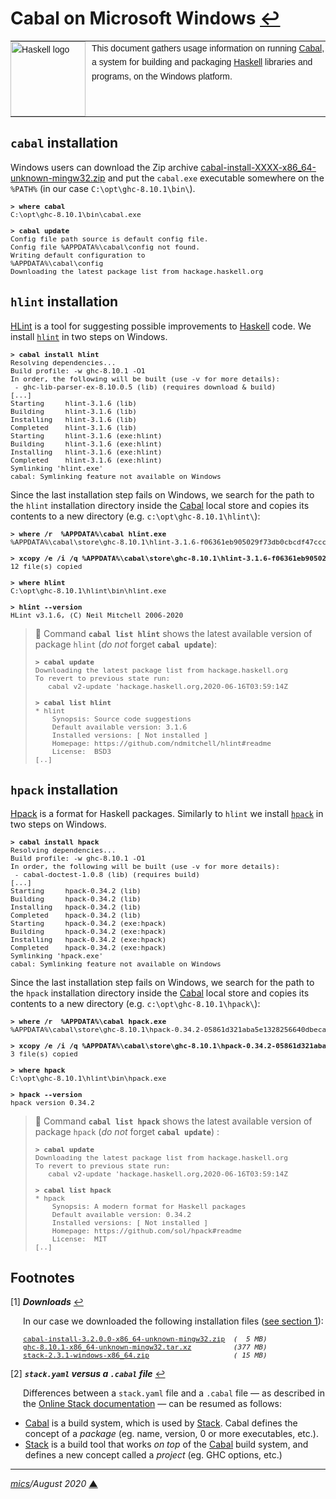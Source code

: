 # <span id="top">Cabal on Microsoft Windows</span> <span style="size:25%;"><a href="README.md">↩</a></span>

<table style="font-family:Helvetica,Arial;font-size:14px;line-height:1.6;">
  <tr>
  <td style="border:0;padding:0 10px 0 0;min-width:120px;"><a href="https://www.haskell.org/"><img style="border:0;" src="https://wiki.haskell.org/wikiupload/6/62/Double_lambda.png" width="120" alt="Haskell logo"/></a></td>
  <td style="border:0;padding:0;vertical-align:text-top;">This document gathers usage information on running <a href="https://www.haskell.org/cabal/">Cabal</a>, a system for building and packaging <a href="https://www.haskell.org/" rel="external">Haskell</a> libraries and programs, on the Windows platform.
  </td>
  </tr>
</table>


## <span id="cabal"><code>cabal</code> installation</span>

Windows users can download the Zip archive [cabal-install-XXXX-x86_64-unknown-mingw32.zip][cabal_downloads] and put the `cabal.exe` executable somewhere on the `%PATH%`
(in our case `C:\opt\ghc-8.10.1\bin\`).

<pre style="font-size:80%;">
<b>&gt; where cabal</b>
C:\opt\ghc-8.10.1\bin\cabal.exe
&nbsp;
<b>&gt; cabal update</b>
Config file path source is default config file.
Config file %APPDATA%\cabal\config not found.
Writing default configuration to
%APPDATA%\cabal\config
Downloading the latest package list from hackage.haskell.org
</pre>

## <span id="hlint"><code>hlint</code> installation</span>

[HLint][hlint_readme] is a tool for suggesting possible improvements to [Haskell] code. We install [`hlint`][hlint_downloads] in two steps on Windows.

<pre style="font-size:80%;">
<b>&gt; cabal install hlint</b>
Resolving dependencies...
Build profile: -w ghc-8.10.1 -O1
In order, the following will be built (use -v for more details):
 - ghc-lib-parser-ex-8.10.0.5 (lib) (requires download & build)
[...]
Starting     hlint-3.1.6 (lib)
Building     hlint-3.1.6 (lib)
Installing   hlint-3.1.6 (lib)
Completed    hlint-3.1.6 (lib)
Starting     hlint-3.1.6 (exe:hlint)
Building     hlint-3.1.6 (exe:hlint)
Installing   hlint-3.1.6 (exe:hlint)
Completed    hlint-3.1.6 (exe:hlint)
Symlinking 'hlint.exe'
cabal: Symlinking feature not available on Windows
</pre>

Since the last installation step fails on Windows, we search for the path to the `hlint` installation directory inside the [Cabal][cabal_downloads] local store and copies its contents to a new directory (e.g. `c:\opt\ghc-8.10.1\hlint\`):

<pre style="font-size:80%;">
<b>&gt; where /r  %APPDATA%\cabal hlint.exe</b>
%APPDATA%\cabal\store\ghc-8.10.1\hlint-3.1.6-f06361eb905029f73db0cbcdf47cccf70c1923f8\bin\hlint.exe
&nbsp;
<b>&gt; xcopy /e /i /q %APPDATA%\cabal\store\ghc-8.10.1\hlint-3.1.6-f06361eb905029f73db0cbcdf47cccf70c1923f8 c:\opt\ghc-8.10.1\hlint</b>
12 file(s) copied
&nbsp;
<b>&gt; where hlint</b>
C:\opt\ghc-8.10.1\hlint\bin\hlint.exe
&nbsp;
<b>&gt; hlint --version</b>
HLint v3.1.6, (C) Neil Mitchell 2006-2020
</pre>

> **:mag_right:** Command **`cabal list hlint`** shows the latest available version of package `hlint` (*do not* forget **`cabal update`**):
> <pre style="font-size:80%;">
> <b>&gt; cabal update</b>
> Downloading the latest package list from hackage.haskell.org
> To revert to previous state run:
>    cabal v2-update 'hackage.haskell.org,2020-06-16T03:59:14Z
> &nbsp;
> <b>&gt; cabal list hlint</b>
> * hlint
>     Synopsis: Source code suggestions
>     Default available version: 3.1.6
>     Installed versions: [ Not installed ]
>     Homepage: https://github.com/ndmitchell/hlint#readme
>     License:  BSD3
> [..]
> </pre>

## <span id="hpack"><code>hpack</code> installation</span>

[Hpack][hpack_readme] is a format for Haskell packages. Similarly to `hlint` we install [`hpack`][hpack_downloads] in two steps on Windows.

<pre style="font-size:80%;">
<b>&gt; cabal install hpack</b>
Resolving dependencies...
Build profile: -w ghc-8.10.1 -O1
In order, the following will be built (use -v for more details):
 - cabal-doctest-1.0.8 (lib) (requires build)
[...]
Starting     hpack-0.34.2 (lib)
Building     hpack-0.34.2 (lib)
Installing   hpack-0.34.2 (lib)
Completed    hpack-0.34.2 (lib)
Starting     hpack-0.34.2 (exe:hpack)
Building     hpack-0.34.2 (exe:hpack)
Installing   hpack-0.34.2 (exe:hpack)
Completed    hpack-0.34.2 (exe:hpack)
Symlinking 'hpack.exe'
cabal: Symlinking feature not available on Windows
</pre>

Since the last installation step fails on Windows, we search for the path to the `hpack` installation directory inside the [Cabal][cabal_downloads] local store and copies its contents to a new directory (e.g. `c:\opt\ghc-8.10.1\hpack\`):

<pre style="font-size:80%;">
<b>&gt; where /r  %APPDATA%\cabal hpack.exe</b>
%APPDATA%\cabal\store\ghc-8.10.1\hpack-0.34.2-05861d321aba5e1328256640dbeca4392c796f6c\bin\hpack.exe
&nbsp;
<b>&gt; xcopy /e /i /q %APPDATA%\cabal\store\ghc-8.10.1\hpack-0.34.2-05861d321aba5e1328256640dbeca4392c796f6c c:\opt\ghc-8.10.1\hpack</b>
3 file(s) copied
&nbsp;
<b>&gt; where hpack</b>
C:\opt\ghc-8.10.1\hlint\bin\hpack.exe
&nbsp;
<b>&gt; hpack --version</b>
hpack version 0.34.2
</pre>

> **:mag_right:** Command **`cabal list hpack`** shows the latest available version of package `hpack` (*do not* forget **`cabal update`**) :
> <pre style="font-size:80%;">
> <b>&gt; cabal update</b>
> Downloading the latest package list from hackage.haskell.org
> To revert to previous state run:
>    cabal v2-update 'hackage.haskell.org,2020-06-16T03:59:14Z
> &nbsp;
> <b>&gt; cabal list hpack</b>
> * hpack
>     Synopsis: A modern format for Haskell packages
>     Default available version: 0.34.2
>     Installed versions: [ Not installed ]
>     Homepage: https://github.com/sol/hpack#readme
>     License:  MIT
> [..]
> </pre>

## <span id="footnotes">Footnotes</span>

<a name="footnote_01">[1]</a> ***Downloads*** [↩](#anchor_01)

<p style="margin:0 0 1em 20px;">
In our case we downloaded the following installation files (<a href="#proj_deps">see section 1</a>):
</p>
<pre style="margin:0 0 1em 20px; font-size:80%;">
<a href="https://www.haskell.org/cabal/download.html">cabal-install-3.2.0.0-x86_64-unknown-mingw32.zip</a>  <i>(  5 MB)</i>
<a href="https://downloads.haskell.org/~ghc/8.10.1/">ghc-8.10.1-x86_64-unknown-mingw32.tar.xz</a>          <i>(377 MB)</i>
<a href="https://docs.haskellstack.org/en/stable/install_and_upgrade/#manual-download">stack-2.3.1-windows-x86_64.zip</a>                    <i>( 15 MB)</i>
</pre>

<a name="footnote_02">[2]</a> ***<code>stack.yaml</code> versus a <code>.cabal</code> file*** [↩](#anchor_02)
<p style="margin:0 0 1em 20px;">
Differences between a <code>stack.yaml</code> file and a <code>.cabal</code> file &#8213; as described in the <a href="https://docs.haskellstack.org/en/stable/stack_yaml_vs_cabal_package_file/">Online Stack documentation</a> &#8213; can be resumed as follows: 
<ul>
<li><a href="https://www.haskell.org/cabal/">Cabal</a> is a build system, which is used by <a href="https://docs.haskellstack.org/en/stable/README/">Stack</a>. Cabal defines the concept of a <i>package</i> (eg. name, version, 0 or more executables, etc.).</li>
<li><a href="https://docs.haskellstack.org/en/stable/README/">Stack</a> is a build tool that works <i>on top</i> of the <a href="https://www.haskell.org/cabal/">Cabal</a> build system, and defines a new concept called a <i>project</i> (eg. GHC options, etc.)</li>
</ul>
</p>

***

*[mics](https://lampwww.epfl.ch/~michelou/)/August 2020* [**&#9650;**](#top)
<span id="bottom">&nbsp;</span>

<!-- link refs -->

[article_abela]: http://www.cse.chalmers.se/~abela/master/layout-parsing.html
[cabal_changelog]: https://hackage.haskell.org/package/Cabal/changelog
[cabal_downloads]: https://www.haskell.org/cabal/download.html
[dotty_examples]: https://github.com/michelou/dotty-examples
[ghc_parser]: https://gitlab.haskell.org/ghc/ghc/wikis/commentary/compiler/parser
[github_markdown]: https://github.github.com/gfm/
[graalvm_examples]: https://github.com/michelou/graalvm-examples
[haskell]: https://www.haskell.org
[haskell_downloads]: https://downloads.haskell.org/ghc/latest/
[haskell_relnotes]: https://downloads.haskell.org/~ghc/8.10.1/docs/html/users_guide/8.10.1-notes.html
[hlint_changelog]: https://hackage.haskell.org/package/hlint-3.1.6/changelog
[hlint_downloads]: https://hackage.haskell.org/package/hlint
[hlint_readme]: https://hackage.haskell.org/package/hlint-3.1.6#readme
[hpack_changelog]: https://hackage.haskell.org/package/hpack-0.34.1/changelog
[hpack_downloads]: https://hackage.haskell.org/package/hpack
[hpack_readme]: https://github.com/sol/hpack#readme
[kotlin_examples]: https://github.com/michelou/kotlin-examples
[llvm_examples]: https://github.com/michelou/llvm-examples
[nodejs_examples]: https://github.com/michelou/nodejs-examples
[stack_changelog]: https://docs.haskellstack.org/en/stable/ChangeLog/
[stack_downloads]: https://docs.haskellstack.org/en/stable/install_and_upgrade/#windows
[trufflesqueak_examples]: https://github.com/michelou/trufflesqueak-examples
[unix_opt]: http://tldp.org/LDP/Linux-Filesystem-Hierarchy/html/opt.html
[windows_batch_file]: https://en.wikibooks.org/wiki/Windows_Batch_Scripting
[windows_limitation]: https://support.microsoft.com/en-gb/help/830473/command-prompt-cmd-exe-command-line-string-limitation
[windows_subst]: https://docs.microsoft.com/en-us/windows-server/administration/windows-commands/subst
[zip_archive]: https://www.howtogeek.com/178146/htg-explains-everything-you-need-to-know-about-zipped-files/

